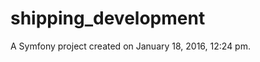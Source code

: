 shipping_development 
====================

A Symfony project created on January 18, 2016, 12:24 pm.
